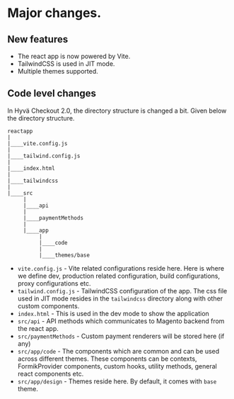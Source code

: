 # Major changes.

## New features

- The react app is now powered by Vite.
- TailwindCSS is used in JIT mode.
- Multiple themes supported.

## Code level changes

In Hyvä Checkout 2.0, the directory structure is changed a bit. Given below the directory structure.
```
reactapp
|
|____vite.config.js
|
|____tailwind.config.js
|
|____index.html
|
|____tailwindcss
|
|____src
     |
     |____api
     |
     |____paymentMethods
     |
     |____app
          |
          |____code
          |
          |____themes/base
```

- `vite.config.js` - Vite related configurations reside here. Here is where we define dev, production related configuration, build configurations, proxy configurations etc.
- `tailwind.config.js` - TailwindCSS configuration of the app. The css file used in JIT mode resides in the `tailwindcss` directory along with other custom components.
- `index.html` - This is used in the dev mode to show the application
- `src/api` - API methods which communicates to Magento backend from the react app.
- `src/paymentMethods` - Custom payment renderers will be stored here (if any)
- `src/app/code` - The components which are common and can be used across different themes. These components can be contexts, FormikProvider components, custom hooks, utility methods, general react components etc.
- `src/app/design` - Themes reside here. By default, it comes with `base` theme.
